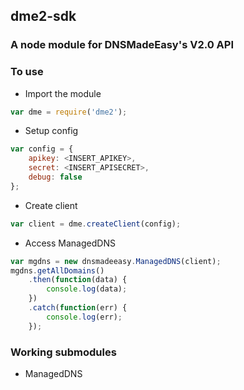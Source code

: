 ## dme2-sdk
### A node module for DNSMadeEasy's V2.0 API

### To use

- Import the module

```javascript
var dme = require('dme2');
```

- Setup config

```javascript
var config = {
	apikey: <INSERT_APIKEY>,
	secret: <INSERT_APISECRET>,
	debug: false
};
```

- Create client

```javascript
var client = dme.createClient(config);
```

- Access ManagedDNS

```javascript
var mgdns = new dnsmadeeasy.ManagedDNS(client);
mgdns.getAllDomains()
	.then(function(data) {
		console.log(data);
	})
	.catch(function(err) {
		console.log(err);
	});
```

### Working submodules
- ManagedDNS
